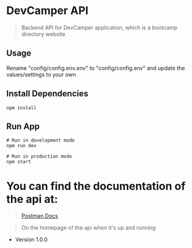 # DevCamper API

> Backend API for DevCamper application, which is a bootcamp directory website

## Usage

Rename "config/config.env.env" to "config/config.env" and update the values/settings to your own

## Install Dependencies

```
npm install
```

## Run App

```
# Run in development mode
npm run dev

# Run in production mode
npm start
```

# You can find the documentation of the api at:

> [Postman Docs](https://documenter.getpostman.com/view/10666268/Szt7AqmJ)

> On the homepage of the api when it's up and running

- Version 1.0.0
